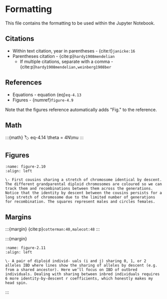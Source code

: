 # Formatting

This file contains the formatting to be used within the Jupyter Notebook.

## Citations

- Within text citation, year in parentheses - {cite:t}`janicke:16`
- Parentheses citation - {cite:p}`hardy1908mendelian`
    - If multiple citations, separate with a comma - {cite:p}`hardy1908mendelian,weinberg1908ber`

## References

- Equations - equation {eq}`eq-4.13`
- Figures - {numref}`figure-4.9`

Note that the figures reference automatically adds "Fig." to the reference.

## Math

:::{math}
:label: eq-4.14
    \theta = 4N\mu
:::

## Figures

```{figure} ../../figures/Cousins_IBD_chromo_cartoon.png
:name: figure-2.10
:align: left

\- First cousins sharing a stretch of chromosome identical by descent. The different grandparental diploid chromosomes are coloured so we can track them and recombinations between them across the generations. Notice that the identity by descent between the cousins persists for a long stretch of chromosome due to the limited number of generations for recombination. The squares represent males and circles females.
```

## Margins
:::{margin}
{cite:p}`cotterman:40,malecot:48`
:::

:::{margin}
```{figure} ../../figures/sharing_relatives/IBD_0_1_2.pdf
:name: figure-2.11
:align: left

\- A pair of diploid individ- uals (i and j) sharing 0, 1, or 2 alleles IBD where lines show the sharing of alleles by descent (e.g. from a shared ancestor). Here we’ll focus on IBD of outbred individuals. Dealing with sharing between inbred individuals requires 6 more identity-by-descent r coefficients, which honestly makes my head spin.
```
:::
